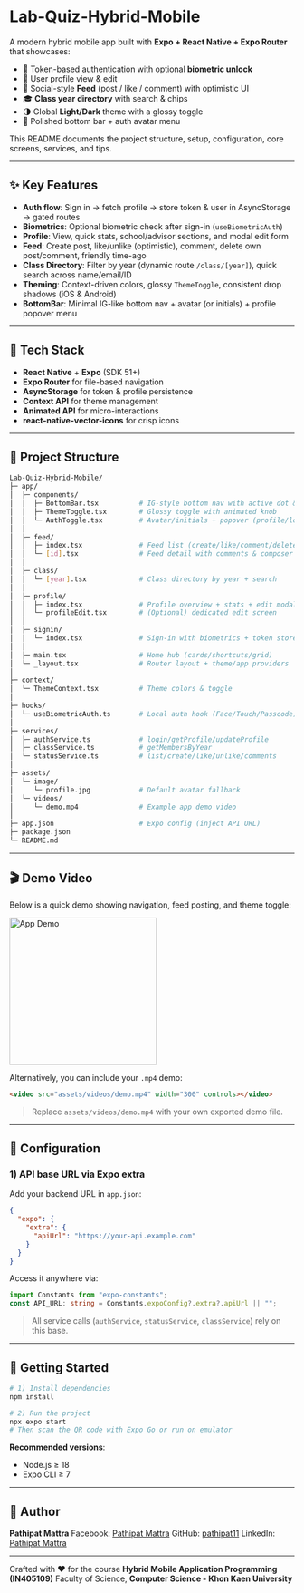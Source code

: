 # Lab-Quiz-Hybrid-Mobile

A modern hybrid mobile app built with **Expo + React Native + Expo Router** that showcases:

* 🔐 Token-based authentication with optional **biometric unlock**
* 👤 User profile view & edit
* 📰 Social-style **Feed** (post / like / comment) with optimistic UI
* 🎓 **Class year directory** with search & chips
* 🌗 Global **Light/Dark** theme with a glossy toggle
* 🧭 Polished bottom bar + auth avatar menu

This README documents the project structure, setup, configuration, core screens, services, and tips.

---

## ✨ Key Features

* **Auth flow**: Sign in → fetch profile → store token & user in AsyncStorage → gated routes
* **Biometrics**: Optional biometric check after sign-in (`useBiometricAuth`)
* **Profile**: View, quick stats, school/advisor sections, and modal edit form
* **Feed**: Create post, like/unlike (optimistic), comment, delete own post/comment, friendly time-ago
* **Class Directory**: Filter by year (dynamic route `/class/[year]`), quick search across name/email/ID
* **Theming**: Context-driven colors, glossy `ThemeToggle`, consistent drop shadows (iOS & Android)
* **BottomBar**: Minimal IG-like bottom nav + avatar (or initials) + profile popover menu

---

## 🧱 Tech Stack

* **React Native** + **Expo** (SDK 51+)
* **Expo Router** for file-based navigation
* **AsyncStorage** for token & profile persistence
* **Context API** for theme management
* **Animated API** for micro-interactions
* **react-native-vector-icons** for crisp icons

---

## 📁 Project Structure

```bash
Lab-Quiz-Hybrid-Mobile/
├─ app/
│  ├─ components/
│  │  ├─ BottomBar.tsx          # IG-style bottom nav with active dot & avatar
│  │  ├─ ThemeToggle.tsx        # Glossy toggle with animated knob
│  │  └─ AuthToggle.tsx         # Avatar/initials + popover (profile/logout)
│  │
│  ├─ feed/
│  │  ├─ index.tsx              # Feed list (create/like/comment/delete)
│  │  └─ [id].tsx               # Feed detail with comments & composer
│  │
│  ├─ class/
│  │  └─ [year].tsx             # Class directory by year + search
│  │
│  ├─ profile/
│  │  ├─ index.tsx              # Profile overview + stats + edit modal
│  │  └─ profileEdit.tsx        # (Optional) dedicated edit screen
│  │
│  ├─ signin/
│  │  └─ index.tsx              # Sign-in with biometrics + token store
│  │
│  ├─ main.tsx                  # Home hub (cards/shortcuts/grid)
│  └─ _layout.tsx               # Router layout + theme/app providers
│
├─ context/
│  └─ ThemeContext.tsx          # Theme colors & toggle
│
├─ hooks/
│  └─ useBiometricAuth.ts       # Local auth hook (Face/Touch/Passcode)
│
├─ services/
│  ├─ authService.ts            # login/getProfile/updateProfile
│  ├─ classService.ts           # getMembersByYear
│  └─ statusService.ts          # list/create/like/unlike/comments
│
├─ assets/
│  └─ image/
│     └─ profile.jpg            # Default avatar fallback
│  └─ videos/
│     └─ demo.mp4               # Example app demo video
│
├─ app.json                     # Expo config (inject API URL)
├─ package.json
└─ README.md
```

---

## 🎬 Demo Video

Below is a quick demo showing navigation, feed posting, and theme toggle:

<img src="assets/videos/demo.gif" alt="App Demo" width="260" />

Alternatively, you can include your `.mp4` demo:

```markdown
<video src="assets/videos/demo.mp4" width="300" controls></video>
```

> Replace `assets/videos/demo.mp4` with your own exported demo file.

---

## 🔧 Configuration

### 1) API base URL via **Expo extra**

Add your backend URL in `app.json`:

```json
{
  "expo": {
    "extra": {
      "apiUrl": "https://your-api.example.com"
    }
  }
}
```

Access it anywhere via:

```ts
import Constants from "expo-constants";
const API_URL: string = Constants.expoConfig?.extra?.apiUrl || "";
```

> All service calls (`authService`, `statusService`, `classService`) rely on this base.

---

## 🚀 Getting Started

```bash
# 1) Install dependencies
npm install

# 2) Run the project
npx expo start
# Then scan the QR code with Expo Go or run on emulator
```

**Recommended versions**:

* Node.js ≥ 18
* Expo CLI ≥ 7

---

## 👤 Author

**Pathipat Mattra**
Facebook: [Pathipat Mattra](https://facebook.com/pathipat.mattra)
GitHub: [pathipat11](https://github.com/pathipat11)
LinkedIn: [Pathipat Mattra](https://linkedin.com/in/viixl)

---

Crafted with ❤️ for the course **Hybrid Mobile Application Programming (IN405109)**
Faculty of Science, **Computer Science - Khon Kaen University**
